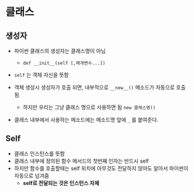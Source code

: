 # 클래스



## 생성자

- 파이썬 클래스의 생성자는 클래스명이 아님
  - `def __init__(self [,매개변수...])` 
- `self` 는 객체 자신을 뜻함
- 객체 생성시 생성자가 호출 되면, 내부적으로 `__new__()` 메소드가 자동으로 호출 됨
  - 하지만 우리는 그냥 클래스 명으로 사용하면 됨 `new 클래스명()`

- 클래스 내부에서 사용하는 메소드에는 메소드명 앞에 `_` 를 붙여준다.



## Self

- 클래스 인스턴스를 뜻함
- 클래스 내부에 정의된 함수 메서드의 첫번째 인자는 반드시 self
- 하지만 함수를 호출할때는 self 위치에 아무것도 전달하지 않아도 알아서 파이썬이 자동으로 넘겨줌
  - **self로 전달되는 것은 인스턴스 자체**

